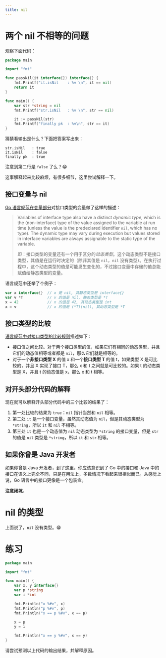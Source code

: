 ```yaml
---
title: nil
---
```


# 两个 nil 不相等的问题

观察下面代码：

```go
package main

import "fmt"

func passNil(it interface{}) interface{} {
	fmt.Printf("it.isNil    : %v \n", it == nil)
	return it
}

func main() {
	var str *string = nil
	fmt.Printf("str.isNil   : %v \n", str == nil)

	it := passNil(str)
	fmt.Printf("finally pk  : %v\n", str == it)
}
```

猜猜看输出是什么？下面把答案写出来：

```console
str.isNil   : true
it.isNil    : false
finally pk  : true
```

注意到第二行是 `false` 了么？😂

这事解释起来比较麻烦，有很多细节，这里尝试解释一下。

## 接口变量与 nil

[Go 语言规范在变量部分](https://go.dev/ref/spec#Variables)对接口类型的变量做了这样的描述：


> Variables of interface type also have a distinct *dynamic type*, which is the (non-interface) type of the value assigned to the variable at run time (unless the value is the predeclared identifier `nil`, which has no type). The dynamic type may vary during execution but values stored in interface variables are always assignable to the static type of the variable.
>
> 即：接口类型的变量还有一个用于区分的*动态类型*。这个动态类型不是接口类型，其值是在运行时决定的（除非其值是 `nil`，`nil` 没有类型）。在执行过程中，这个动态类型的值是可能发生变化的，不过接口变量中存储的值总能赋值给静态类型的变量。

语言规范中还举了个例子：

```go
var x interface{}  // x 是 nil, 其静态类型是 interface{}
var v *T           // v 的值是 nil, 静态类型是 *T
x = 42             // x 的值是 42, 其动态类型是 int
x = v              // x 的值是 (*T)(nil), 其动态类型是 *T
```

## 接口类型的比较

[语言规范中对接口类型的比较规则](https://go.dev/ref/spec#Comparison_operators)描述如下：

* 接口值之间比较。对于两个接口类型的值，如果它们有相同的动态类型，并且它们的动态值相等或者都是 `nil`，那么它们就是相等的。
* 对于一个**非接口类型 X** 的值 x 和一个**接口类型 T** 的值 t，如果类型 X 是可比较的，并且 X 实现了接口 T，那么 x 和 t 之间就是可比较的。如果 t 的动态类型是 X，并且 t 的动态值是 x，那么 x 和 t 相等。

## 对开头部分代码的解释

现在就可以解释开头部分代码中的三个比较的结果了：

1. 第一处比较的结果为 `true`：`nil` 指针当然和 `nil` 相等。
1. 第二处 `it` 是一个接口变量，虽然其动态值为 `nil`，但是其动态类型为 `*string`，所以 `it` 和 `nil` 不相等。
1. 第三处 `it` 也是一个动态值为 `nil` 动态类型为 `*string` 的接口变量，但是 `str` 的值是 `nil` 类型是 `*string`，所以 `it` 和 `str` 相等。

## 如果你曾是 Java 开发者

如果你曾是 Java 开发者，到了这里，你应该意识到了 Go 中的接口和 Java 中的接口在语义上完全不同，只是在用法上，多数情况下看起来很相似而已。从感觉上说，Go 语言中的接口更像是一个包装盒。

**注意闭坑**。

# nil 的类型

上面说了，`nil` 没有类型。😁

# 练习

```go
package main

import "fmt"

func main() {
	var x, y interface{}
	var p *string
	var i *int

	fmt.Println("x %#v", x)
	fmt.Println("p %#v", p)
	fmt.Println("x == p %#v", x == p)

	x = p
	y = i

	fmt.Println("x == y %#v", x == y)
}
```

请尝试预测以上代码的输出结果，并解释原因。